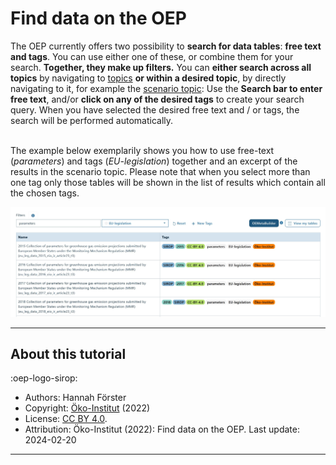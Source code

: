 # Find data on the OEP

The OEP currently offers two possibility to **search for data tables**: **free text and tags**. You can use either one of these, or combine them for your search. **Together, they make up filters.** You can **either search across all topics** by navigating to [topics](https://openenergy-platform.org/dataedit/schemas)
**or within a desired topic**, by directly navigating to it, for example the [scenario topic](https://openenergy-platform.org/dataedit/view/scenario): Use the **Search bar to enter free text**, and/or **click on any of the desired tags**  to create your search query. When you have selected the desired free text and / or tags, the search will be performed automatically. <br><br>

The example below exemplarily shows you how to use free-text (_parameters_) and tags (_EU-legislation_) together and an excerpt of the results in the scenario topic. Please note that when you select more than one tag only those tables will be shown in the list of results which contain all the chosen tags.

![image](../../data/img/SIROP-search.JPG)

---

## About this tutorial

:oep-logo-sirop:

- Authors: Hannah Förster 
- Copyright: [Öko-Institut](https://www.oeko.de) (2022)
- License: [CC BY 4.0](https://creativecommons.org/licenses/by/4.0/deed.en). 
- Attribution: Öko-Institut (2022): Find data on the OEP. Last update: 2024-02-20

---
